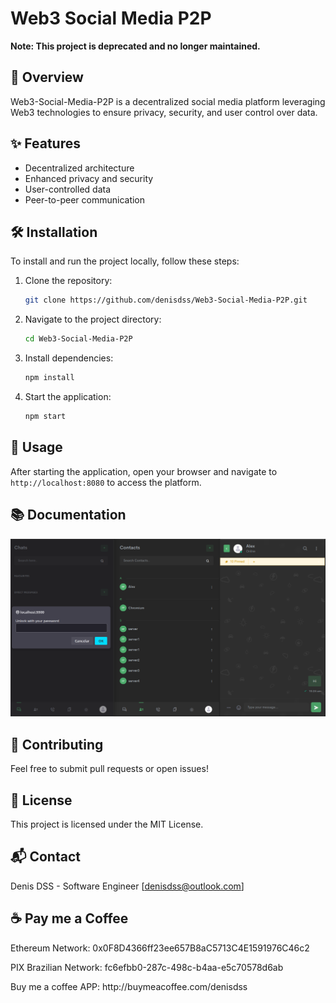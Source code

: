# Web3 Social Media P2P
**Note: This project is deprecated and no longer maintained.**

## 📝 Overview

Web3-Social-Media-P2P is a decentralized social media platform leveraging Web3 technologies to ensure privacy, security, and user control over data.

## ✨ Features

- Decentralized architecture
- Enhanced privacy and security
- User-controlled data
- Peer-to-peer communication

## 🛠️ Installation

To install and run the project locally, follow these steps:

1. Clone the repository:
    ```bash
    git clone https://github.com/denisdss/Web3-Social-Media-P2P.git
    ```
2. Navigate to the project directory:
    ```bash
    cd Web3-Social-Media-P2P
    ```
3. Install dependencies:
    ```bash
    npm install
    ```
4. Start the application:
    ```bash
    npm start
    ```

## 🚀 Usage

After starting the application, open your browser and navigate to `http://localhost:8080` to access the platform.

## 📚 Documentation

![Documentation Screenshot](docs/screenshot_lock.png)

## 🤝 Contributing

Feel free to submit pull requests or open issues!

## 📜 License

This project is licensed under the MIT License.

## 📬 Contact

Denis DSS - Software Engineer
[[denisdss@outlook.com](mailto\:denisdss@outlook.com)]

## ☕ Pay me a Coffee

Ethereum Network: 0x0F8D4366ff23ee657B8aC5713C4E1591976C46c2

PIX Brazilian Network: fc6efbb0-287c-498c-b4aa-e5c70578d6ab

Buy me a coffee APP: http\://buymeacoffee.com/denisdss
